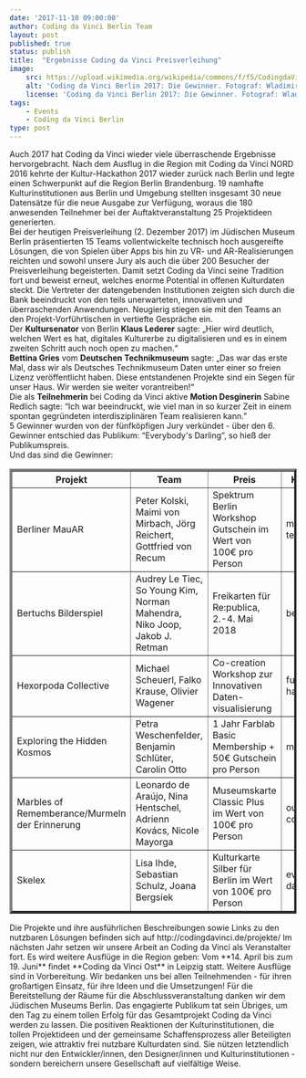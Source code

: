 ```yaml
---
date: '2017-11-10 09:00:00'
author: Coding da Vinci Berlin Team
layout: post
published: true
status: publish
title:  "Ergebnisse Coding da Vinci Preisverleihung"
image:
    src: https://upload.wikimedia.org/wikipedia/commons/f/f5/CodingdaVinci2017_Preisverleihung.jpg
    alt: 'Coding da Vinci Berlin 2017: Die Gewinner. Fotograf: Wladimir Raizberg CC-BY 4.0'
    license: 'Coding da Vinci Berlin 2017: Die Gewinner. Fotograf: Wladimir Raizberg CC-BY 4.0'
tags:
    - Events
    - Coding da Vinci Berlin
type: post
---
```

Auch 2017 hat Coding da Vinci wieder viele überraschende Ergebnisse hervorgebracht. Nach dem Ausflug in die Region mit Coding da Vinci NORD 2016 kehrte der Kultur-Hackathon 2017 wieder zurück nach Berlin und legte einen Schwerpunkt auf die Region Berlin Brandenburg. 19 namhafte Kulturinstitutionen aus Berlin und Umgebung stellten insgesamt 30 neue Datensätze für die neue Ausgabe zur Verfügung, woraus die 180 anwesenden Teilnehmer bei der Auftaktveranstaltung 25 Projektideen generierten.  
Bei der heutigen Preisverleihung (2. Dezember 2017) im Jüdischen Museum Berlin präsentierten 15 Teams vollentwickelte technisch hoch ausgereifte Lösungen, die von Spielen über Apps bis hin zu VR- und AR-Realisierungen reichten und sowohl unsere Jury als auch die über 200 Besucher der Preisverleihung begeisterten. Damit setzt Coding da Vinci seine Tradition fort und beweist erneut, welches enorme Potential in offenen Kulturdaten steckt. Die Vertreter der datengebenden Institutionen zeigten sich durch die Bank beeindruckt von den teils unerwarteten, innovativen und überraschenden Anwendungen. Neugierig stiegen sie mit den Teams an den Projekt-Vorführtischen in vertiefte Gespräche ein.  
Der **Kultursenator** von Berlin **Klaus Lederer** sagte: „Hier wird deutlich, welchen Wert es hat, digitales Kulturerbe zu digitalisieren und es in einem zweiten Schritt auch noch open zu machen.“  
**Bettina Gries** vom **Deutschen Technikmuseum** sagte: „Das war das erste Mal, dass wir als Deutsches Technikmuseum Daten unter einer so freien Lizenz veröffentlicht haben. Diese entstandenen Projekte sind ein Segen für unser Haus. Wir werden sie weiter vorantreiben!“  
Die als **Teilnehmerin** bei Coding da Vinci aktive **Motion Desginerin** Sabine Redlich sagte: “Ich war beeindruckt, wie viel man in so kurzer Zeit in einem spontan gegründeten interdisziplinären Team realisieren kann.”  
5 Gewinner wurden von der fünfköpfigen Jury verkündet - über den 6. Gewinner entschied das Publikum: “Everybody's Darling”, so hieß der Publikumspreis.  
Und das sind die Gewinner:  
<table border="4">
   <tbody><tr>
        <th>Projekt</th>
        <th>Team</th>
        <th>Preis</th>
        <th>Kategorie</th>
   </tr>
   <tr>
      <td>Berliner MauAR</td>
      <td>Peter Kolski, Maimi von Mirbach, Jörg Reichert, Gottfried von Recum</td>
      <td>Spektrum Berlin Workshop Gutschein im Wert von 100€ pro Person</td>
      <td>most technical</td>
   </tr>
   <tr>
      <td>Bertuchs Bilderspiel</td>
      <td>Audrey Le Tiec, So Young Kim, Norman Mahendra, Niko Joop, Jakob J. Retman</td>
      <td>Freikarten für Re:publica, 2.-4. Mai 2018</td>
      <td>best design</td>
   </tr>
   <tr>
      <td>Hexorpoda Collective</td>
      <td>Michael Scheuerl, Falko Krause, Olivier Wagener</td>
      <td>Co-creation Workshop zur Innovativen Daten-visualisierung</td>
      <td>funniest hack</td>
   </tr>
   <tr>
      <td>Exploring the Hidden Kosmos</td>
      <td>Petra Weschenfelder, Benjamin Schlüter, Carolin Otto</td>
      <td>1 Jahr Farblab Basic Membership + 50€ Gutschein pro Person</td>
      <td>most useful</td>
   </tr>
   <tr>
      <td>Marbles of Rememberance/Murmeln der Erinnerung</td>
      <td>Leonardo de Araújo, Nina Hentschel, Adrienn Kovács, Nicole Mayorga</td>
      <td>Museumskarte Classic Plus im Wert von 100€ pro Person</td>
      <td>out of competition</td>
   </tr>
   <tr>
      <td>Skelex</td>
      <td>Lisa Ihde, Sebastian Schulz, Joana Bergsiek</td>
      <td>Kulturkarte Silber für Berlin im Wert von 100€ pro Person</td>
      <td>everybody's darling</td>
   </tr>
   
</tbody></table>
Die Projekte und ihre ausführlichen Beschreibungen sowie Links zu den nutzbaren Lösungen befinden sich auf http://codingdavinci.de/projekte/   
Im nächsten Jahr setzen wir unsere Arbeit an Coding da Vinci als Veranstalter fort. Es wird weitere Ausflüge in die Region geben: Vom **14. April bis zum 19. Juni** findet **Coding da Vinci Ost** in Leipzig statt. Weitere Ausflüge sind in Vorbereitung.  
Wir bedanken uns bei allen Teilnehmenden - für ihren großartigen Einsatz, für ihre Ideen und die Umsetzungen!  
Für die Bereitstellung der Räume für die Abschlussveranstaltung danken wir dem Jüdischen Museums Berlin. Das engagierte Publikum tat sein Übriges, um den Tag zu einem tollen Erfolg für das Gesamtprojekt Coding da Vinci werden zu lassen.  
Die positiven Reaktionen der Kulturinstitutionen, die tollen Projektideen und der gemeinsame Schaffensprozess aller Beteiligten zeigen, wie attraktiv frei nutzbare Kulturdaten sind. Sie nützen letztendlich nicht nur den Entwickler/innen, den Designer/innen und Kulturinstitutionen - sondern bereichern unsere Gesellschaft auf vielfältige Weise.   
